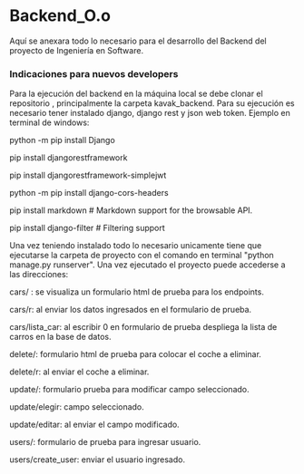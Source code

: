 # Backend_O.o
Aquí se anexara todo lo necesario para el desarrollo del Backend del proyecto de Ingeniería en Software.

### Indicaciones para nuevos developers

Para la ejecución del backend en la máquina local se debe clonar el repositorio
, principalmente la carpeta kavak_backend. Para su ejecución es necesario tener instalado django, django
rest y json web token. Ejemplo en terminal de windows:

python -m pip install Django

pip install djangorestframework

pip install djangorestframework-simplejwt

python -m pip install django-cors-headers

pip install markdown       # Markdown support for the browsable API.

pip install django-filter  # Filtering support

Una vez teniendo instalado todo lo necesario unicamente tiene que ejecutarse 
la carpeta de proyecto con el comando en terminal "python manage.py runserver". 
Una vez ejecutado el proyecto puede accederse a las direcciones:

cars/ : se visualiza un formulario html de prueba para los endpoints.

cars/r: al enviar los datos ingresados en el formulario de prueba.

cars/lista_car: al escribir 0 en formulario de prueba despliega la lista de carros en la base de datos.

delete/: formulario html de prueba para colocar el coche a eliminar.

delete/r: al enviar el coche a eliminar.

update/: formulario prueba para modificar campo seleccionado.

update/elegir: campo seleccionado.

update/editar: al enviar el campo modificado.

users/: formulario de prueba para ingresar usuario.

users/create_user: enviar el usuario ingresado.

